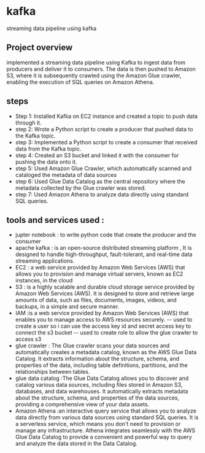 # kafka
streaming data pipeline using kafka
## Project overview 
implemented a streaming data pipeline using Kafka to ingest data from producers and deliver it to consumers. The data is then pushed to Amazon S3, where it is subsequently crawled using the Amazon Glue crawler, enabling the execution of SQL queries on Amazon Athena.
## steps
- Step 1:
Installed Kafka on EC2 instance and created a topic to push data through it.
- step 2:
 Wrote a Python script to create a producer that pushed data to the Kafka topic.
- step 3:
 Implemented a Python script to create a consumer that received data from the Kafka topic.
- step 4:
Created an S3 bucket and linked it with the consumer for pushing the data onto it.
- step 5:
Used Amazon Glue Crawler, which automatically scanned and cataloged the metadata of data sources
- step 6:
 Used Glue Data Catalog as the central repository where the metadata collected by the Glue crawler was stored.
- step 7:
 Used Amazon Athena to analyze data directly using standard SQL queries.
 ## tools and services used :
 - jupter notebook : to write python code that create the producer and the consumer
 - apache kafka :  is an open-source distributed streaming platform ,  It is designed to handle high-throughput, fault-tolerant, and real-time data streaming applications. 
 - EC2 : a web service provided by Amazon Web Services (AWS) that allows you to provision and manage virtual servers, known as EC2 instances, in the cloud
 - S3 : is a highly scalable and durable cloud storage service provided by Amazon Web Services (AWS). It is designed to store and retrieve large amounts of data, such as files, documents, images, videos, and backups, in a simple and secure manner.
 - IAM :is a web service provided by Amazon Web Services (AWS) that enables you to manage access to AWS resources securely. 
  -- used to create a user so i can use the access key id and secret access key to connect the s3 bucket 
  -- used to create role to allow the glue crawler to access s3
 -  glue crawler : The Glue crawler scans your data sources and automatically creates a metadata catalog, known as the AWS Glue Data Catalog. It extracts information about the structure, schema, and properties of the data, including table definitions, partitions, and the relationships between tables.
 - glue data catalog :The Glue Data Catalog allows you to discover and catalog various data sources, including files stored in Amazon S3, databases, and data warehouses. It automatically extracts metadata about the structure, schema, and properties of the data sources, providing a comprehensive view of your data assets.
 - Amazon Athena :an interactive query service that allows you to analyze data directly from various data sources using standard SQL queries. It is a serverless service, which means you don't need to provision or manage any infrastructure. Athena integrates seamlessly with the AWS Glue Data Catalog to provide a convenient and powerful way to query and analyze the data stored in the Data Catalog.

